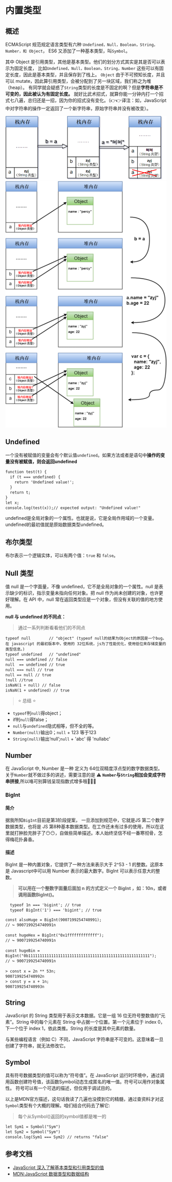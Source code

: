 # 内置类型

## 概述

ECMAScript 规范规定语言类型有六种 `Undefined，Null，Boolean，String，Number，和 Object`，
ES6 又添加了一种基本类型，叫`Symbol`。

其中 Object 是引用类型，其他是基本类型。他们的划分方式其实是其是否可以表示为固定长度，
比如`Undefined，Null，Boolean，String，Number` 这些可以有固定长度，因此是基本类型，并且保存到了栈上。
`Object` 由于不可预知长度，并且可以 mutate，因此算引用类型，会被分配到了另一块区域，我们称之为堆（heap）。
有同学就会疑惑了`String`类型的长度是不固定的啊？但是**字符串是不可变的，因此被认为有固定长度。** 就好比武术招式，就算你能一分钟内打一个招式七八遍，总归还是一招，因为你的招式没有变化。（:point_right::point_right:译注：如，JavaScript 中对字符串的操作一定返回了一个新字符串，原始字符串并没有被改变）。

![基本类型存储](../../assets/type1.png)
![引用类型](../../assets/type2.png)

## Undefined

一个没有被赋值的变量会有个默认值`undefined`。如果方法或者是语句中**操作的变量没有被赋值，则会返回undefined**

```
function test(t) {
  if (t === undefined) {
    return 'Undefined value!';
  }
  return t;
}
let x;
console.log(test(x));// expected output: "Undefined value!"
```

undefined是全局对象的一个属性。也就是说，它是全局作用域的一个变量。undefined的最初值就是原始数据类型undefined。

## 布尔类型

布尔表示一个逻辑实体，可以有两个值：`true` 和 `false`。

## Null 类型

值 null 是一个字面量，不像 undefined，它不是全局对象的一个属性。null 是表示缺少的标识，指示变量未指向任何对象。把 null 作为尚未创建的对象，也许更好理解。在 API 中，null 常在返回类型应是一个对象，但没有关联的值的地方使用。

**null 与 undefined 的不同点：**

> 通过一系列判断看看他们的不同点

```
typeof null        // "object" (typeof null的结果为Object的原因是一个bug。在 javascript 的最初版本中，使用的 32位系统，js为了性能优化，使用低位来存储变量的类型信息。)
typeof undefined   // "undefined"
null === undefined // false
null  == undefined // true
null === null // true
null == null // true
!null //true
isNaN(1 + null) // false
isNaN(1 + undefined) // true
```

> :star: 总结 :star:

- `typeof`判`null`得object；
- if判`null`得false；
- `null`与`undefined`隐式相等，但不全的等。
- `Number(null)`输出0；`null` + 123 等于123
- `String(null)`输出‘null’;`null` + 'abc' 得 'nullabc'

## Number

在 JavaScript 中, Number 是一种 定义为 64位双精度浮点型的数字数据类型。
关于`Number`就不做过多的讲述，需要注意的是 :warning: **`Number`与`String`相加会变成字符串拼接**,所以咯可别算钱呈现指数式增多哦:cop::open_hands::cop:

### BigInt

#### 简介

  据我所知`BigInt`目前是第3阶段提案， 一旦添加到规范中，它就是JS 第二个数字数据类型，也将是 JS 第8种基本数据类型。在工作还未有过多的使用，所以在这里就打肿脸充胖子了:no_mouth::no_mouth:，自做些简单描述。本人始终坚信不经一番寒彻骨，怎得梅花扑鼻香。

#### 描述

  BigInt 是一种内置对象，它提供了一种方法来表示大于 2^53 - 1 的整数。这原本是 Javascript中可以用 Number 表示的最大数字。BigInt 可以表示任意大的整数。

  >**可以用在一个整数字面量后面加 n 的方式定义一个 BigInt ，如：10n，或者调用函数BigInt()。**

```
  typeof 1n === 'bigint'; // true
  typeof BigInt('1') === 'bigint'; // true
```

```
const alsoHuge = BigInt(9007199254740991);
// ↪ 9007199254740991n

const hugeHex = BigInt("0x1fffffffffffff");
// ↪ 9007199254740991n

const hugeBin = BigInt("0b11111111111111111111111111111111111111111111111111111");
// ↪ 9007199254740991n

> const x = 2n ** 53n;
9007199254740992n
> const y = x + 1n;
9007199254740993n
```

## String

JavaScript 的 String 类型用于表示文本数据。它是一组 16 位无符号整数值的“元素”。String 中的每个元素在 String 中占据一个位置。第一个元素位于 index 0，下一个位于 index 1，依此类推。String 的长度是其中元素的数量。

与某些编程语言（例如 C）不同，JavaScript 字符串是不可变的。这意味着一旦创建了字符串，就无法修改它。

## Symbol

具有符号数据类型的值可以称为“符号值”。在 JavaScript 运行时环境中，通过调用函数创建符号值，该函数Symbol动态生成匿名的唯一值。符号可以用作对象属性。
符号可以有一个可选的描述，但仅用于调试目的。

以上是MDN官方描述，这句话我读了几遍也没摸到它的精髓，通过查资料才对这`Symbol`类型有个大概的理解。咱们结合代码去了解它:

> 每个从Symbol()返回的symbol值都是唯一的

```
let Sym1 = Symbol("Sym")
let Sym2 = Symbol("Sym")
console.log(Sym1 === Sym2) // returns "false"
```



## 参考文档

- [JavaScript 深入了解基本类型和引用类型的值](https://www.runoob.com/w3cnote/javascript-basic-types-and-reference-types.html)
- [MDN:JavaScript 数据类型和数据结构](https://developer.mozilla.org/zh-CN/docs/Web/JavaScript/Data_structures)

